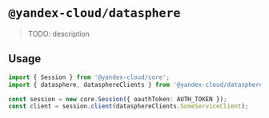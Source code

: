 # `@yandex-cloud/datasphere`

> TODO: description

## Usage

```ts
import { Session } from '@yandex-cloud/core';
import { datasphere, datasphereClients } from '@yandex-cloud/datasphere';

const session = new core.Session({ oauthToken: AUTH_TOKEN });
const client = session.client(datasphereClients.SomeServiceClient);

```
